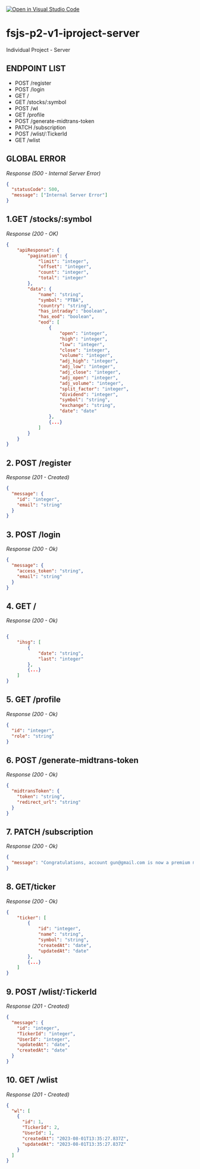[![Open in Visual Studio Code](https://classroom.github.com/assets/open-in-vscode-718a45dd9cf7e7f842a935f5ebbe5719a5e09af4491e668f4dbf3b35d5cca122.svg)](https://classroom.github.com/online_ide?assignment_repo_id=11510500&assignment_repo_type=AssignmentRepo)

# fsjs-p2-v1-iproject-server

Individual Project - Server

## ENDPOINT LIST

- POST /register
- POST /login
- GET /
- GET /stocks/:symbol
- POST /wl
- GET /profile
- POST /generate-midtrans-token
- PATCH /subscription
- POST /wlist/:TickerId
- GET /wlist

## GLOBAL ERROR

_Response (500 - Internal Server Error)_

```json
{
  "statusCode": 500,
  "message": ["Internal Server Error"]
}
```

## 1.GET /stocks/:symbol

_Response (200 - OK)_

```json
{
    "apiResponse": {
        "pagination": {
            "limit": "integer",
            "offset": "integer",
            "count": "integer",
            "total": "integer"
        },
        "data": {
            "name": "string",
            "symbol": "PTBA",
            "country": "string",
            "has_intraday": "boolean",
            "has_eod": "boolean",
            "eod": [
                {
                    "open": "integer",
                    "high": "integer",
                    "low": "integer",
                    "close": "integer",
                    "volume": "integer",
                    "adj_high": "integer",
                    "adj_low": "integer",
                    "adj_close": "integer",
                    "adj_open": "integer",
                    "adj_volume": "integer",
                    "split_factor": "integer",
                    "dividend": "integer",
                    "symbol": "string",
                    "exchange": "string",
                    "date": "date"
                },
                {...}
            ]
        }
    }
}
```

## 2. POST /register

_Response (201 - Created)_

```json
{
  "message": {
    "id": "integer",
    "email": "string"
  }
}
```

## 3. POST /login

_Response (200 - Ok)_

```json
{
  "message": {
    "access_token": "string",
    "email": "string"
  }
}
```

## 4. GET /

_Response (200 - Ok)_

```json

{
    "ihsg": [
        {
            "date": "string",
            "last": "integer"
        },
        {...}
    ]
}
```

## 5. GET /profile

_Response (200 - Ok)_

```json
{
  "id": "integer",
  "role": "string"
}
```

## 6. POST /generate-midtrans-token

_Response (200 - Ok)_

```json
{
  "midtransToken": {
    "token": "string",
    "redirect_url": "string"
  }
}
```

## 7. PATCH /subscription

_Response (200 - Ok)_

```json
{
  "message": "Congratulations, account gun@gmail.com is now a premium member"
}
```

## 8. GET/ticker

_Response (200 - Ok)_

```json
{
    "ticker": [
        {
            "id": "integer",
            "name": "string",
            "symbol": "string",
            "createdAt": "date",
            "updatedAt": "date"
        },
        {...}
    ]
}

```

## 9. POST /wlist/:TickerId

_Response (201 - Created)_

```json
{
  "message": {
    "id": "integer",
    "TickerId": "integer",
    "UserId": "integer",
    "updatedAt": "date",
    "createdAt": "date"
  }
}
```

## 10. GET /wlist

_Response (201 - Created)_

```json
{
  "wl": [
    {
      "id": 1,
      "TickerId": 2,
      "UserId": 1,
      "createdAt": "2023-08-01T13:35:27.837Z",
      "updatedAt": "2023-08-01T13:35:27.837Z"
    }
  ]
}
```
